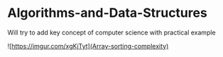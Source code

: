 # Algorithms-and-Data-Structures

Will try to add key concept of computer science with practical example

![https://imgur.com/xgKjTyt](Array-sorting-complexity)

